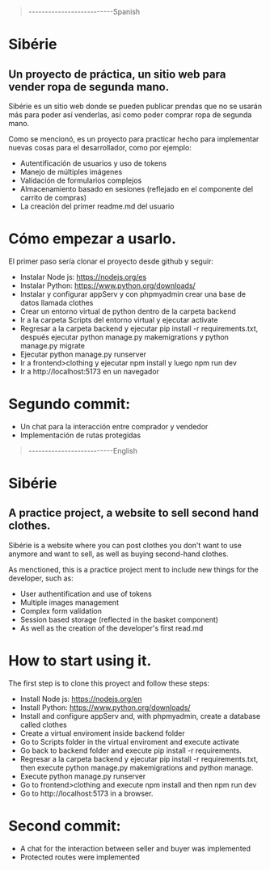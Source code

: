 > --------------------------Spanish
# Sibérie

## Un proyecto de práctica, un sitio web para vender ropa de segunda mano.

Sibérie es un sitio web donde se pueden publicar prendas que no se usarán más para poder así venderlas, así como poder comprar ropa
de segunda mano.

Como se mencionó, es un proyecto para practicar hecho para implementar nuevas cosas para el desarrollador, como por ejemplo:

* Autentificación de usuarios y uso de tokens
* Manejo de múltiples imágenes
* Validación de formularios complejos
* Almacenamiento basado en sesiones (reflejado en el componente del carrito de compras)
* La creación del primer readme.md del usuario

# Cómo empezar a usarlo.
El primer paso sería clonar el proyecto desde github y seguir:
* Instalar Node js: https://nodejs.org/es
* Instalar Python: https://www.python.org/downloads/
* Instalar y configurar appServ y con phpmyadmin crear una base de datos llamada clothes
* Crear un entorno virtual de python dentro de la carpeta backend
* Ir a la carpeta Scripts del entorno virtual y ejecutar activate
* Regresar a la carpeta backend y ejecutar pip install -r requirements.txt, después ejecutar python manage.py makemigrations y python manage.py migrate
* Ejecutar python manage.py runserver
* Ir a frontend>clothing y ejecutar npm install y luego npm run dev
* Ir a http://localhost:5173 en un navegador

# Segundo commit:
* Un chat para la interacción entre comprador y vendedor
* Implementación de rutas protegidas

> --------------------------English
# Sibérie

## A practice project, a website to sell second hand clothes.

Sibérie is a website where you can post clothes you don't want to use anymore and want to sell, as well as buying second-hand clothes. 

As menctioned, this is a practice project ment to include new things for the developer, such as:

* User authentification and use of tokens
* Multiple images management
* Complex form validation
* Session based storage (reflected in the basket component)
* As well as the creation of the developer's first read.md

# How to start using it.
The first step is to clone this proyect and follow these steps:
* Install Node js: https://nodejs.org/en
* Install Python: https://www.python.org/downloads/
* Install and configure appServ and, with phpmyadmin, create a database called clothes
* Create a virtual enviroment inside backend folder
* Go to Scripts folder in the virtual enviroment and execute activate
* Go back to backend folder and execute pip install -r requirements.
* Regresar a la carpeta backend y ejecutar pip install -r requirements.txt, then execute python manage.py makemigrations and python manage.
* Execute python manage.py runserver
* Go to frontend>clothing and execute npm install and then npm run dev
* Go to http://localhost:5173 in a browser.

# Second commit:
* A chat for the interaction between seller and buyer was implemented
* Protected routes were implemented